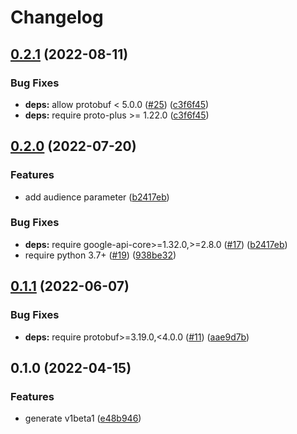 # Changelog

## [0.2.1](https://github.com/googleapis/python-bigquery-data-exchange/compare/v0.2.0...v0.2.1) (2022-08-11)


### Bug Fixes

* **deps:** allow protobuf < 5.0.0 ([#25](https://github.com/googleapis/python-bigquery-data-exchange/issues/25)) ([c3f6f45](https://github.com/googleapis/python-bigquery-data-exchange/commit/c3f6f45f30349066f98d81a00382f392b8d06db2))
* **deps:** require proto-plus >= 1.22.0 ([c3f6f45](https://github.com/googleapis/python-bigquery-data-exchange/commit/c3f6f45f30349066f98d81a00382f392b8d06db2))

## [0.2.0](https://github.com/googleapis/python-bigquery-data-exchange/compare/v0.1.1...v0.2.0) (2022-07-20)


### Features

* add audience parameter ([b2417eb](https://github.com/googleapis/python-bigquery-data-exchange/commit/b2417ebd2bf972c8984520b60ba68937254b3846))


### Bug Fixes

* **deps:** require google-api-core>=1.32.0,>=2.8.0 ([#17](https://github.com/googleapis/python-bigquery-data-exchange/issues/17)) ([b2417eb](https://github.com/googleapis/python-bigquery-data-exchange/commit/b2417ebd2bf972c8984520b60ba68937254b3846))
* require python 3.7+ ([#19](https://github.com/googleapis/python-bigquery-data-exchange/issues/19)) ([938be32](https://github.com/googleapis/python-bigquery-data-exchange/commit/938be32fb56bc661d7f8e2a64a5dd4d3dc03c69b))

## [0.1.1](https://github.com/googleapis/python-bigquery-data-exchange/compare/v0.1.0...v0.1.1) (2022-06-07)


### Bug Fixes

* **deps:** require protobuf>=3.19.0,<4.0.0 ([#11](https://github.com/googleapis/python-bigquery-data-exchange/issues/11)) ([aae9d7b](https://github.com/googleapis/python-bigquery-data-exchange/commit/aae9d7b91a13a559f1d72f5f19ecef7950330818))

## 0.1.0 (2022-04-15)


### Features

* generate v1beta1 ([e48b946](https://github.com/googleapis/python-bigquery-data-exchange/commit/e48b9469e8a49123c56a3c6488bf5f682365dc4d))

